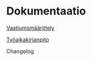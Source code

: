 # Dokumentaatio

[Vaatiumsmäärittely](https://github.com/cianci0/ot-harjoitustyo/blob/master/dokumentaatio/vaatimusmaarittely.md)

[Työaikakirjanpito](https://github.com/cianci0/ot-harjoitustyo/blob/master/dokumentaatio/tyoaikakirjanpito.md)

Changelog